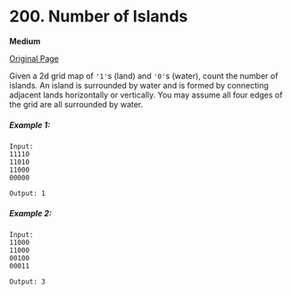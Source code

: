 # 200. Number of Islands

**Medium**

[Original Page](https://leetcode.com/problems/bag-of-tokens/)

Given a 2d grid map of `'1'`s (land) and `'0'`s (water), count the number of islands. An island is surrounded by water and is formed by connecting adjacent lands horizontally or vertically. You may assume all four edges of the grid are all surrounded by water.

##### Example 1:
```
Input:
11110
11010
11000
00000

Output: 1
```

##### Example 2: 
```
Input:
11000
11000
00100
00011

Output: 3
```
